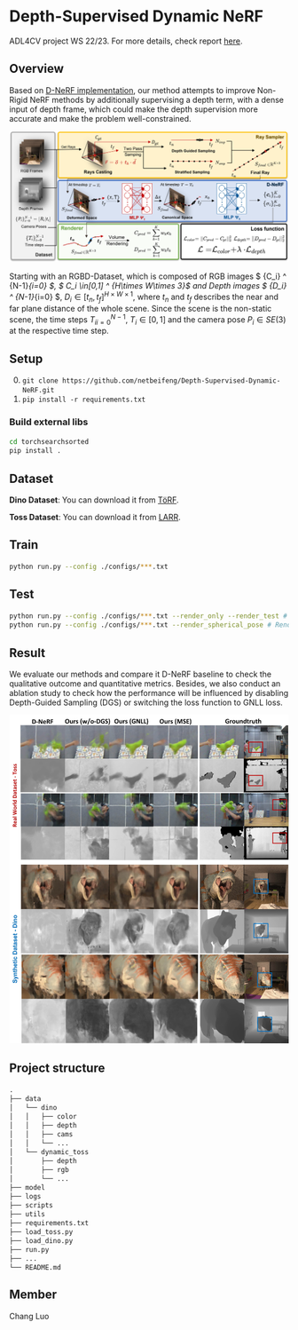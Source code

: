 # Depth-Supervised Dynamic NeRF

ADL4CV project WS 22/23. For more details, check report [here](./docs/Depth_Supervised_Dyanamic_NeRF.pdf).

## Overview
Based on [D-NeRF implementation](https://github.com/albertpumarola/D-NeRF), our method attempts to improve Non-Rigid NeRF methods by additionally supervising a depth term, with a dense input of depth frame, which could make the depth supervision more accurate and make the problem well-constrained. 

![Overview](./imgs/Pipeline_DSDNeRF.png)

Starting with an RGBD-Dataset, which is composed of RGB images $ {C_i} ^ {N-1}_{i=0} $, $ C_i \in[0,1] ^ {H\times W\times 3}$ and Depth images $ {D_i} ^ {N-1}_{i=0} $, $D_i\in[t_n, t_f]^{H\times W\times 1}$, where $t_n$ and $t_f$ describes the near and far plane distance of the whole scene.
Since the scene is the non-static scene, the time steps ${T_i}^{N-1}_{i=0}$, $T_i\in [0,1]$ and the camera pose ${P_i} \in SE(3)$ at the respective time step.
## Setup

0. `git clone https://github.com/netbeifeng/Depth-Supervised-Dynamic-NeRF.git`
1. `pip install -r requirements.txt`

### Build external libs

```bash
cd torchsearchsorted
pip install .
```

## Dataset

**Dino Dataset**: You can download it from [TöRF](https://github.com/breuckelen/torf).

**Toss Dataset**: You can download it from [LARR](https://haram-kim.github.io/LARR-RGB-D-datasets/).

## Train

```bash
python run.py --config ./configs/***.txt
```

## Test
```bash
python run.py --config ./configs/***.txt --render_only --render_test # Test set
python run.py --config ./configs/***.txt --render_spherical_pose # Render a series pose for a stopped time step
```

## Result

We evaluate our methods and compare it D-NeRF baseline to check the qualitative outcome and quantitative metrics. Besides, we also conduct an ablation study to check how the performance will be influenced by disabling Depth-Guided Sampling (DGS) or switching the loss function to GNLL loss. 

![Result](./imgs/Resultx2-min.jpg)

## Project structure
```
.
├── data
│   └── dino
│   │   ├── color
│   │   ├── depth
│   │   ├── cams
│   │   └── ...
│   └── dynamic_toss
│       ├── depth
│       ├── rgb
│       └── ...
├── model
├── logs
├── scripts
├── utils
├── requirements.txt
├── load_toss.py
├── load_dino.py
├── run.py
├── ...
└── README.md
```
## Member

Chang Luo
